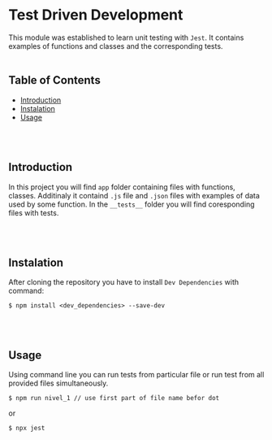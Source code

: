 <!-- omit in toc -->
# Test Driven Development

This module was established to learn unit testing with `Jest`. It contains examples of functions and classes and the corresponding tests.
<br>
<br>
<!-- omit in toc -->
## Table of Contents
- [Introduction](#introduction)
- [Instalation](#instalation)
- [Usage](#usage)

<br>
<br>

## Introduction
In this project you will find `app` folder containing files with functions, classes. Additinaly it containd `.js` file and `.json` files with examples of data used by some function. In the `__tests__` folder you will find coresponding files with tests.

<br>
<br> 

## Instalation
After cloning the repository you have to install `Dev Dependencies` with command:
```shell
$ npm install <dev_dependencies> --save-dev 
```

<br>
<br>

## Usage
Using command line you can run tests from particular file or run test from all provided files simultaneously.
```shell
$ npm run nivel_1 // use first part of file name befor dot
```
or 
```shell
$ npx jest
```


